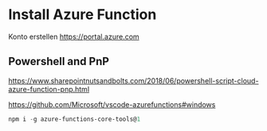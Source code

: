 # Install Azure Function

Konto erstellen
https://portal.azure.com

## Powershell and PnP

https://www.sharepointnutsandbolts.com/2018/06/powershell-script-cloud-azure-function-pnp.html

https://github.com/Microsoft/vscode-azurefunctions#windows

```Powershell
npm i -g azure-functions-core-tools@1
```
